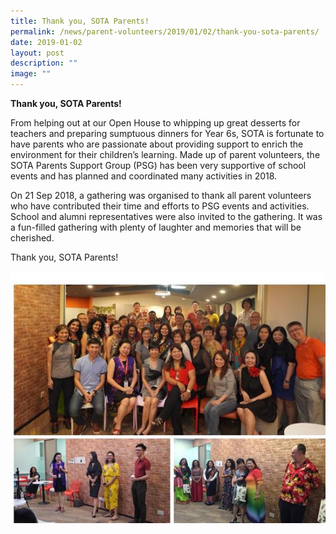 ```yaml
---
title: Thank you, SOTA Parents!
permalink: /news/parent-volunteers/2019/01/02/thank-you-sota-parents/
date: 2019-01-02
layout: post
description: ""
image: ""
---
```

**Thank you, SOTA Parents!**  
  
From helping out at our Open House to whipping up great desserts for teachers and preparing sumptuous dinners for Year 6s, SOTA is fortunate to have parents who are passionate about providing support to enrich the environment for their children’s learning. Made up of parent volunteers, the SOTA Parents Support Group (PSG) has been very supportive of school events and has planned and coordinated many activities in 2018.  
  
On 21 Sep 2018, a gathering was organised to thank all parent volunteers who have contributed their time and efforts to PSG events and activities. School and alumni representatives were also invited to the gathering. It was a fun-filled gathering with plenty of laughter and memories that will be cherished.  
  
Thank you, SOTA Parents!

![](/images/2018-parents-networking-session-21-sep(1).jpg)